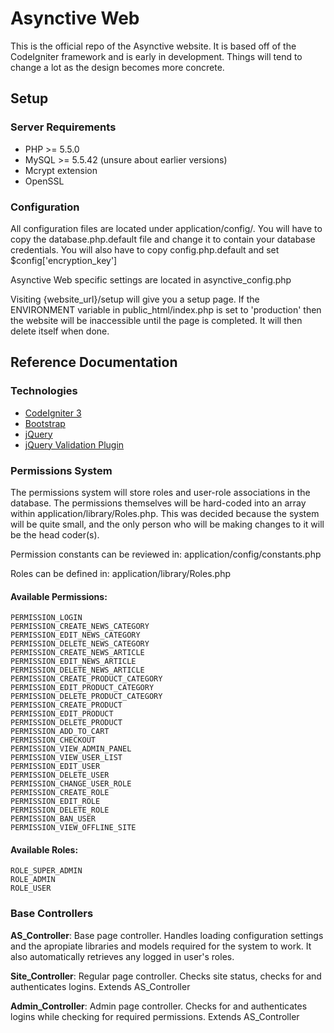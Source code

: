 # Asynctive Web
This is the official repo of the Asynctive website. It is based off of the CodeIgniter framework 
and is early in development. Things will tend to change a lot as the design becomes more concrete.

## Setup
### Server Requirements
+ PHP >= 5.5.0
+ MySQL >= 5.5.42 (unsure about earlier versions)
+ Mcrypt extension
+ OpenSSL

### Configuration
All configuration files are located under application/config/. You will have to copy the database.php.default 
file and change it to contain your database credentials. You will also have to copy config.php.default and 
set $config['encryption_key']

Asynctive Web specific settings are located in asynctive_config.php

Visiting {website\_url}/setup will give you a setup page. If the ENVIRONMENT variable in public\_html/index.php 
is set to 'production' then the website will be inaccessible until the page is completed. It will then delete itself 
when done.

## Reference Documentation
### Technologies
+ [CodeIgniter 3](http://www.codeigniter.com/)
+ [Bootstrap](http://getbootstrap.com/)
+ [jQuery](https://jquery.com/)
+ [jQuery Validation Plugin](http://jqueryvalidation.org/)

### Permissions System
The permissions system will store roles and user-role associations in the database. The permissions 
themselves will be hard-coded into an array within application/library/Roles.php. This was decided 
because the system will be quite small, and the only person who will be making changes to it will 
be the head coder(s). 

Permission constants can be reviewed in: application/config/constants.php

Roles can be defined in: application/library/Roles.php

#### Available Permissions:
	PERMISSION_LOGIN
	PERMISSION_CREATE_NEWS_CATEGORY
	PERMISSION_EDIT_NEWS_CATEGORY
	PERMISSION_DELETE_NEWS_CATEGORY
	PERMISSION_CREATE_NEWS_ARTICLE
	PERMISSION_EDIT_NEWS_ARTICLE
	PERMISSION_DELETE_NEWS_ARTICLE
	PERMISSION_CREATE_PRODUCT_CATEGORY
	PERMISSION_EDIT_PRODUCT_CATEGORY
	PERMISSION_DELETE_PRODUCT_CATEGORY
	PERMISSION_CREATE_PRODUCT
	PERMISSION_EDIT_PRODUCT
	PERMISSION_DELETE_PRODUCT
	PERMISSION_ADD_TO_CART
	PERMISSION_CHECKOUT
	PERMISSION_VIEW_ADMIN_PANEL
	PERMISSION_VIEW_USER_LIST
	PERMISSION_EDIT_USER
	PERMISSION_DELETE_USER
	PERMISSION_CHANGE_USER_ROLE
	PERMISSION_CREATE_ROLE
	PERMISSION_EDIT_ROLE
	PERMISSION_DELETE_ROLE
	PERMISSION_BAN_USER
	PERMISSION_VIEW_OFFLINE_SITE
	
#### Available Roles:
	ROLE_SUPER_ADMIN
	ROLE_ADMIN
	ROLE_USER


### Base Controllers
**AS_Controller**: Base page controller. Handles loading configuration settings and the apropiate libraries and models required for the system to work.
It also automatically retrieves any logged in user's roles.

**Site_Controller**: Regular page controller. Checks site status, checks for and authenticates logins. Extends AS_Controller

**Admin_Controller**: Admin page controller. Checks for and authenticates logins while checking for required permissions. Extends AS_Controller